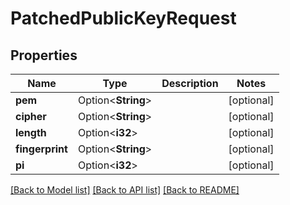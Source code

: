 # PatchedPublicKeyRequest

## Properties

Name | Type | Description | Notes
------------ | ------------- | ------------- | -------------
**pem** | Option<**String**> |  | [optional]
**cipher** | Option<**String**> |  | [optional]
**length** | Option<**i32**> |  | [optional]
**fingerprint** | Option<**String**> |  | [optional]
**pi** | Option<**i32**> |  | [optional]

[[Back to Model list]](../README.md#documentation-for-models) [[Back to API list]](../README.md#documentation-for-api-endpoints) [[Back to README]](../README.md)


